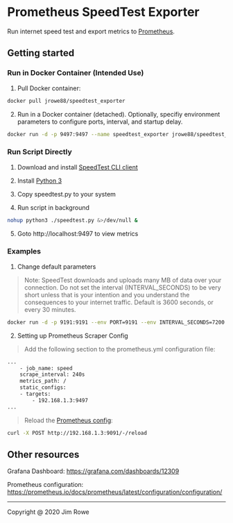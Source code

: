 # Prometheus SpeedTest Exporter

Run internet speed test and export metrics to [Prometheus](http://prometheus.io).

## Getting started

### Run in Docker Container (Intended Use)

1. Pull Docker container:
```bash
docker pull jrowe88/speedtest_exporter
```
2. Run in a Docker container (detached). Optionally, specifiy environment parameters to configure ports, interval, and startup delay.
```bash
docker run -d -p 9497:9497 --name speedtest_exporter jrowe88/speedtest_exporter
```

### Run Script Directly
1. Download and install [SpeedTest CLI client](https://www.speedtest.net/apps/cli)

2. Install [Python 3](https://www.python.org/about/gettingstarted/)

3. Copy speedtest.py to your system

4. Run script in background

```bash
nohup python3 ./speedtest.py &>/dev/null &
```
5. Goto http://localhost:9497 to view metrics

### Examples
1. Change default parameters

>Note: SpeedTest downloads and uploads many MB of data over your connection.  Do not set the interval (INTERVAL_SECONDS) to be very short unless that is your intention and you understand the consequences to your internet traffic.  Default is 3600 seconds, or every 30 minutes.

```bash
docker run -d -p 9191:9191 --env PORT=9191 --env INTERVAL_SECONDS=7200 --env STARTUPDELAY_SECONDS=5 --name speedtest_exporter jrowe88/speedtest_exporter
```

2. Setting up Prometheus Scraper Config

>Add the following section to the prometheus.yml configuration file:
```bash
...
    - job_name: speed
    scrape_interval: 240s
    metrics_path: /
    static_configs:
    - targets:
        - 192.168.1.3:9497
...
```

>Reload the [Prometheus config](https://prometheus.io/docs/prometheus/latest/configuration/configuration/):
```bash
curl -X POST http://192.168.1.3:9091/-/reload
```

## Other resources

Grafana Dashboard: https://grafana.com/dashboards/12309

Prometheus configuration: https://prometheus.io/docs/prometheus/latest/configuration/configuration/



---

Copyright @ 2020 Jim Rowe